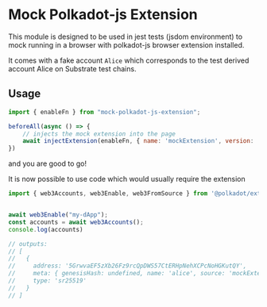 # Mock Polkadot-js Extension

This module is designed to be used in jest tests (jsdom environment) to mock running in a browser with polkadot-js browser extension installed.

It comes with a fake account `Alice` which corresponds to the test derived account Alice on Substrate test chains.

## Usage

```js
import { enableFn } from "mock-polkadot-js-extension";

beforeAll(async () => {
    // injects the mock extension into the page
    await injectExtension(enableFn, { name: 'mockExtension', version: '1.0.0' });
})

```

and you are good to go!

It is now possible to use code which would usually require the extension

```js
import { web3Accounts, web3Enable, web3FromSource } from '@polkadot/extension-dapp';


await web3Enable("my-dApp");
const accounts = await web3Accounts();
console.log(accounts)

// outputs:
// [
//   {
//     address: '5GrwvaEF5zXb26Fz9rcQpDWS57CtERHpNehXCPcNoHGKutQY',
//     meta: { genesisHash: undefined, name: 'alice', source: 'mockExtension' },
//     type: 'sr25519'
//   }
// ]

```